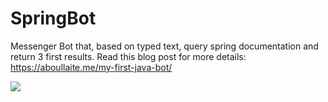 # SpringBot
Messenger Bot that, based on typed text, query spring documentation and return 3 first results. Read this blog post for more details: https://aboullaite.me/my-first-java-bot/

![](http://i.giphy.com/l4FGqCEJjQhUJl1LO.gif)
